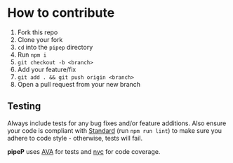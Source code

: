 # How to contribute

1. Fork this repo
2. Clone your fork
3. `cd` into the `pipep` directory
4. Run `npm i`
5. `git checkout -b <branch>`
6. Add your feature/fix
7. `git add . && git push origin <branch>`
8. Open a pull request from your new branch

## Testing

Always include tests for any bug fixes and/or feature additions. Also ensure your code is compliant with [Standard](https://github.com/feross/standard) (run `npm run lint`) to make sure you adhere to code style - otherwise, tests will fail.

**pipeP** uses [AVA](https://github.com/sindresorhus/ava) for tests and [nyc](https://github.com/bocoup/nyc) for code coverage.

